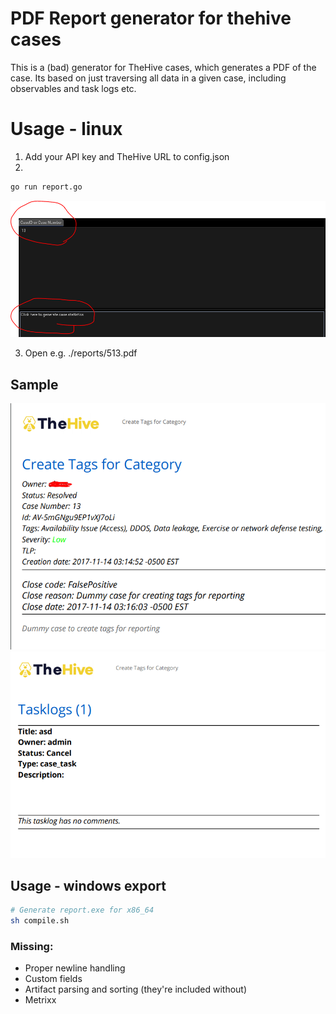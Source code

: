 # PDF Report generator for thehive cases
This is a (bad) generator for TheHive cases, which generates a PDF of the case. Its based on just traversing all data in a given case, including observables and task logs etc.

# Usage - linux 
1. Add your API key and TheHive URL to config.json 
2. 
```bash 
go run report.go
```
![caseId1](https://github.com/frikky/hive-case-report/blob/master/images/reporting.PNG?raw=true)

3. Open e.g. ./reports/513.pdf 

## Sample
![firstpage](https://github.com/frikky/hive-case-report/blob/master/images/Firstpage.PNG?raw=true)
![morepages](https://github.com/frikky/hive-case-report/blob/master/images/Morepages.PNG?raw=true)

## Usage - windows export
```bash
# Generate report.exe for x86_64 
sh compile.sh
```

### Missing: 
* Proper newline handling
* Custom fields
* Artifact parsing and sorting (they're included without)
* Metrixx
